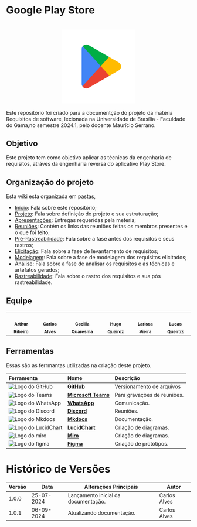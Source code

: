 # Google Play Store
<p align="center" ><br><img src="assets/imagens/google_play.png" width = 40%></p>

Este repositório foi criado para a documentção do projeto da matéria Requisitos de software, lecionada na Universidade de Brasília - Faculdade do Gama,no semestre 2024.1, pelo docente Maurício Serrano. 


## Objetivo
Este projeto tem como objetivo aplicar as técnicas da engenharia de requisitos, atráves da engenharia reversa do aplicativo Play Store.

## Organização do projeto
Esta wiki esta organizada em pastas, 

- [Início](index.md): Fala sobre este repositório;
- [Projeto](home/home.md): Fala sobre definição do projeto e sua estruturação;
- [Apresentações](apresentacoes/apresentacoes.md): Entregas requeridas pela meteria;
- [Reuniões](home/home.md): Contém os links das reuniões feitas os membros presentes e o que foi feito;
- [Pré-Rastreabilidade](pre-ras/pre-ras.md): Fala sobre a fase antes dos requisitos e seus rastros;
- [Elicitação](elicitacao/elicitacao.md): Fala sobre a fase de levantamento de requisitos;
- [Modelagem](modelagem/modelagem.md): Fala sobre a fase de modelagem dos requisitos elicitados;
- [Análise](analise/analise.md): Fala sobre a fase de analisar os requisitos e as técnicas e artefatos gerados;
- [Rastreabilidade](rastreabilidade/rastreabilidade.md): Fala sobre o rastro dos requisitos e sua pós rastreabilidade.


## Equipe
<table>
  <tr>
    <td align="center"><a href="https://github.com/artrsousa1"><img style="border-radius: 50%;" src="https://github.com/artrsousa1.png" width="100px;" alt=""/><br /><sub><b>Arthur Ribeiro</b></sub></a><br /><a href="Link git" title="Rocketseat"></a></td>
    <td align="center"><a href="https://github.com/CADU110"><img style="border-radius: 50%;" src="https://github.com/CADU110.png" width="100px;" alt=""/><br /><sub><b>Carlos Alves</b></sub></a><br /><a href="Link git" title="Rocketseat"></a></td>
    <td align="center"><a href="https://github.com/cqcoding"><img style="border-radius: 50%;" src="https://github.com/cqcoding.png" width="100px;" alt=""/><br /><sub><b> Cecilia Quaresma </b></sub></a><br /><a href="Link git" title="Rocketseat"></a></td>
    <td align="center"><a href="https://github.com/melohugo"><img style="border-radius: 50%;" src="https://github.com/melohugo.png" width="100px;" alt=""/><br /><sub><b>Hugo Queiroz</b></sub></a><br />
    <td align="center"><a href="https://github.com/VieiraLaris"><img style="border-radius: 50%;" src="https://github.com/VieiraLaris.png" width="100px;" alt=""/><br /><sub><b>Larissa Vieira</b></sub></a><br />
    <td align="center"><a href="https://github.com/lucasqueiroz23"><img style="border-radius: 50%;" src="https://github.com/lucasqueiroz23.png" width="100px;" alt=""/><br /><sub><b>Lucas Queiroz</b></sub></a><br />
  </tr>
</table>


## Ferramentas 
Essas são as ferrmantas utilizadas na criação deste projeto.

| Ferramenta | Nome | Descrição |
| :-- | :-- | :-- |
| <img src="https://github.githubassets.com/images/modules/logos_page/GitHub-Mark.png" alt="Logo do GitHub" width="100px"> | <strong>[GitHub](#anchor_1)</strong> | Versionamento de arquivos |
| <img src="https://upload.wikimedia.org/wikipedia/commons/4/44/Microsoft_logo.svg" alt="Logo do Teams" width="100px"> | <strong>[Microsoft Teams](#anchor_2)</strong> | Para gravações de reuniões. |
| <img src="https://upload.wikimedia.org/wikipedia/commons/6/6b/WhatsApp.svg" alt="Logo do WhatsApp" width="100px"> | <strong>[WhatsApp](#anchor_3)</strong> | Comunicação. |
| <img src="https://cdn.prod.website-files.com/6257adef93867e50d84d30e2/636e0a6918e57475a843f59f_icon_clyde_black_RGB.svg" alt="Logo do Discord" width="100px"> | <strong>[Discord](#anchor_4)</strong> | Reuniões. |
| <img src="https://anthonyblackham.com/mkdocs-material/icons/logo.svg" alt="Logo do Mkdocs" width="100px"> | <strong>[Mkdocs](#anchor_5)</strong> | Documentação. |
| <img src="https://play-lh.googleusercontent.com/o4vT3StM8rw3Hn15GMtLjuTA6VUWt6jxDvV4d5ahKj9E9nGaLut06tM83NESuTBr-t0=w240-h480" alt="Logo do LucidChart" width="100px"> | <strong>[LucidChart](#anchor_14)</strong> | Criação de diagramas. |
| <img src="https://logosandtypes.com/wp-content/uploads/2020/10/figma.svg" alt="Logo do miro" width="100px"> | <strong>[Miro](#anchor_15)</strong> | Criação de diagramas. |
| <img src="https://logosandtypes.com/wp-content/uploads/2022/04/miro.svg" alt="Logo do figma" width="100px"> | <strong>[Figma](#anchor_16)</strong> | Criação de protótipos. |


# Histórico de Versões

| Versão | Data       | Alterações Principais                             | Autor        |
|--------|------------|---------------------------------------------------|--------------|
| 1.0.0  | 25-07-2024 | Lançamento inicial da documentação.               | Carlos Alves |
| 1.0.1  | 06-09-2024 | Atualizando documentação.               | Carlos Alves |



